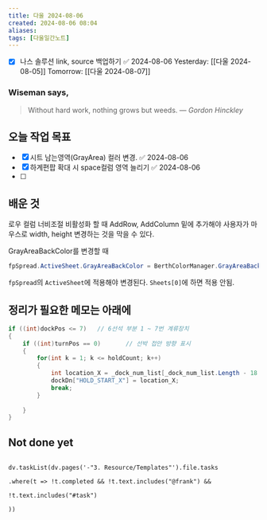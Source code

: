 ```yaml
---
title: 다울 2024-08-06
created: 2024-08-06 08:04
aliases: 
tags: [다울일간노트]
---
```

- [x] 나스 솔루션 link, source 백업하기 ✅ 2024-08-06
Yesterday: [[다울 2024-08-05]]
Tomorrow: [[다울 2024-08-07]]

### Wiseman says,
> Without hard work, nothing grows but weeds.
> — <cite>Gordon Hinckley</cite>


## 오늘 작업 목표

- [x] 시트 남는영역(GrayArea) 컬러 변경. ✅ 2024-08-06
- [x] 하계편팝 확대 시 space컬럼 영역 늘리기 ✅ 2024-08-06
- [ ] 



## 배운 것
로우 컬럼 너비조절 비활성화 할 때 AddRow, AddColumn 밑에 추가해야 사용자가 마우스로 width, height 변경하는 것을 막을 수 있다.

GrayAreaBackColor를 변경할 때
```cs
fpSpread.ActiveSheet.GrayAreaBackColor = BerthColorManager.GrayAreaBackColor;
```

`fpSpread`의 `ActiveSheet`에 적용해야 변경된다.
`Sheets[0]`에 하면 적용 안됨.



## 정리가 필요한 메모는 아래에

```cs
if ((int)dockPos <= 7)   // 6선석 부분 1 ~ 7번 계류장치
{   
    if ((int)turnPos == 0)       // 선박 접안 방향 표시
    {   
        for(int k = 1; k <= holdCount; k++)
        {
            int location_X = _dock_num_list[_dock_num_list.Length - 18 + (int)dockPos + _ship_leftHead_num_start_list[(int)holdCount] - 1];
            dockDn["HOLD_START_X"] = location_X;
            break;
        }
        
    }
}
```


## Not done yet

```dataviewjs

dv.taskList(dv.pages('-"3. Resource/Templates"').file.tasks

.where(t => !t.completed && !t.text.includes("@frank") &&

!t.text.includes("#task")

))

```
